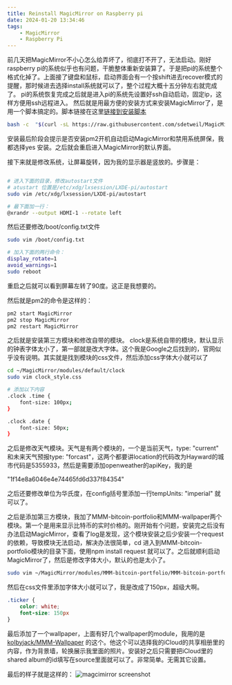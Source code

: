 ```yaml
---
title: Reinstall MagicMirror on Raspberry pi
date: 2024-01-20 13:34:46
tags:
    - MagicMirror
    - Raspberry Pi
---
```

前几天把MagicMirror不小心怎么给弄坏了，彻底打不开了，无法启动。刚好raspberry pi的系统似乎也有问题，干脆整体重新安装算了。于是把pi的系统整个格式化掉了。上面接了键盘和鼠标，启动界面会有一个按shift进去recover模式的提醒，那时候进去选择install系统就可以了，整个过程大概十五分钟左右就完成了。
pi的系统恢复完成之后就是进入pi的系统先设置好ssh自动启动，固定ip，这样方便用ssh远程进入。
然后就是用最方便的安装方式来安装MagicMirror了，是用一个脚本搞定的。脚本链接在这里[链接到安装脚本](https://github.com/sdetweil/MagicMirror_scripts)
``` Bash
bash -c  "$(curl -sL https://raw.githubusercontent.com/sdetweil/MagicMirror_scripts/master/raspberry.sh)"
```
安装最后阶段会提示是否安装pm2开机自动启动MagicMirror和禁用系统屏保，我都选择yes 安装。之后就会重启进入MagicMirror的默认界面。

接下来就是修改系统，让屏幕旋转，因为我的显示器是竖放的。步骤是：

``` Bash

# 进入下面的目录，修改autostart文件
# atustart 位置是/etc/xdg/lxsession/LXDE-pi/autostart 
sudo vim /etc/xdg/lxsession/LXDE-pi/autostart

# 最下面加一行：
@xrandr --output HDMI-1 --rotate left
```

然后还要修改/boot/config.txt文件
``` bash
sudo vim /boot/config.txt

# 加入下面的两行命令：
display_rotate=1
avoid_warnings=1
sudo reboot
```
重启之后就可以看到屏幕左转了90度。这正是我想要的。

然后就是pm2的命令是这样的：
``` bash
pm2 start MagicMirror
pm2 stop MagicMirror
pm2 restart MagicMirror
```

之后就是安装第三方模块和修改自带的模块。
clock是系统自带的模块，默认显示的钟表字体太小了，第一部就是改大字体。这个我是Google之后找到的，官网似乎没有说明。其实就是找到模块的css文件，然后添加css字体大小就可以了
``` Bash
cd ~/MagicMirror/modules/default/clock
sudo vim clock_style.css

# 添加以下内容
.clock .time {
    font-size: 100px;
}

.clock .date {
    font-size: 50px;
}
```
之后是修改天气模块。天气是有两个模块的，一个是当前天气，type: "current" 和未来天气预报type: "forcast"，这两个都要讲location的代码改为Hayward的城市代码是5355933，然后是需要添加openweather的apiKey，我的是

"1f14e8a6046e4e74465fd6d337f84354"

之后还要修改单位为华氏度，在config括号里添加一行tempUnits: "imperial" 就可以了。

之后是添加第三方模块，我加了MMM-bitcoin-portfolio和MMM-wallpaper两个模块。第一个是用来显示比特币的实时价格的。刚开始有个问题，安装完之后没有办法启动MagicMirror，查看了log是发现，这个模块安装之后少安装一个request的依赖，导致模块无法启动，解决办法很简单，cd 进入到MMM-bitcoin-portfolio模块的目录下面，使用npm install request 就可以了。之后就顺利启动MagicMirror了，然后是修改字体大小，默认的也是太小了。
``` Bash
sudo vim ~/MagicMirror/modules/MMM-bitcoin-portfolio/MMM-bitcoin-portfolio.css
```
然后在css文件里添加字体大小就可以了，我是改成了150px，超级大啊。
``` css
.ticker {
    color: white;
    font-size: 150px
}
```
最后添加了一个wallpaper，上面有好几个wallpaper的module，我用的是[kolbyjack/MMM-Wallpaper](https://github.com/kolbyjack/MMM-Wallpaper) 的这个。他这个可以选择我的iCloud的共享相册里的内容，作为背景墙，轮换展示我里面的照片。安装好之后只需要把iCloud里的shared album的id填写在source里面就可以了。非常简单。无需其它设置。

最后的样子就是这样的：
![magcimirror screenshot](/images/mmsc3.png)


